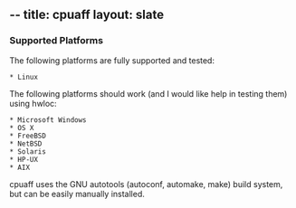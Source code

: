 --
title: cpuaff
layout: slate
---

### Supported Platforms

The following platforms are fully supported and tested:

    * Linux

The following platforms should work (and I would like help in testing them) using hwloc:

    * Microsoft Windows
    * OS X
    * FreeBSD
    * NetBSD
    * Solaris
    * HP-UX
    * AIX

cpuaff uses the GNU autotools (autoconf, automake, make) build system, but can be easily manually installed.
